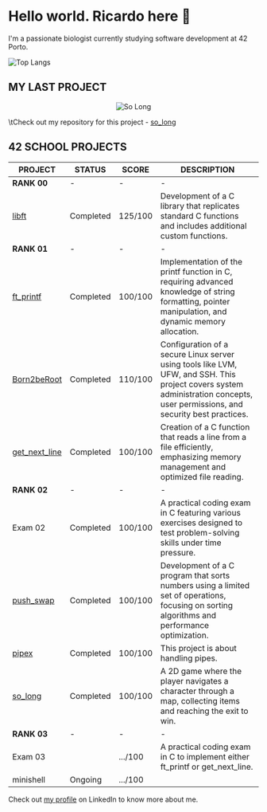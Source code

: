 # Hello world. Ricardo here 👋
I'm a passionate biologist currently studying software development at 42 Porto.

![Top Langs](https://github-readme-stats.vercel.app/api/top-langs/?username=ricvrdv&layout=compact&theme=merko)

## MY LAST PROJECT

<p align="center">
  <img src="https://github.com/ricvrdv/so_long/blob/main/so_long.gif" alt="So Long">
</p>

\tCheck out my repository for this project - [so_long](https://github.com/ricvrdv/so_long)

## 42 SCHOOL PROJECTS
| PROJECT                                                   | STATUS    | SCORE   | DESCRIPTION |
| --------------------------------------------------------- | --------- | ------- | ----------- |
| **RANK 00**                                           | -         | -       | -           |
| [libft](https://github.com/ricvrdv/libft)                 | Completed | 125/100 | Development of a C library that replicates standard C functions and includes additional custom functions. |
| **RANK 01**                                           | -         | -       | - |
| [ft_printf](https://github.com/ricvrdv/ft_printf)         | Completed | 100/100 | Implementation of the printf function in C, requiring advanced knowledge of string formatting, pointer manipulation, and dynamic memory allocation. |
| [Born2beRoot](https://github.com/ricvrdv/Born2beRoot)     | Completed | 110/100 | Configuration of a secure Linux server using tools like LVM, UFW, and SSH. This project covers system administration concepts, user permissions, and security best practices. |
| [get_next_line](https://github.com/ricvrdv/get_next_line) | Completed | 100/100 | Creation of a C function that reads a line from a file efficiently, emphasizing memory management and optimized file reading. |
| **RANK 02**                                           | -         | -       | - |
| Exam 02                                              | Completed | 100/100 | A practical coding exam in C featuring various exercises designed to test problem-solving skills under time pressure. |
| [push_swap](https://github.com/ricvrdv/push_swap)         | Completed   | 100/100     | Development of a C program that sorts numbers using a limited set of operations, focusing on sorting algorithms and performance optimization. | 
| [pipex](https://github.com/ricvrdv/pipex) | Completed | 100/100 | This project is about handling pipes. |
|[so_long](https://github.com/ricvrdv/so_long) | Completed | 100/100 | A 2D game where the player navigates a character through a map, collecting items and reaching the exit to win. |
| **RANK 03** | - | - | - |
| Exam 03 | | .../100 | A practical coding exam in C to implement either ft_printf or get_next_line. |
| minishell | Ongoing | .../100 | |

Check out [my profile](https://www.linkedin.com/in/ricardo-costa-garcia/) on LinkedIn to know more about me.
